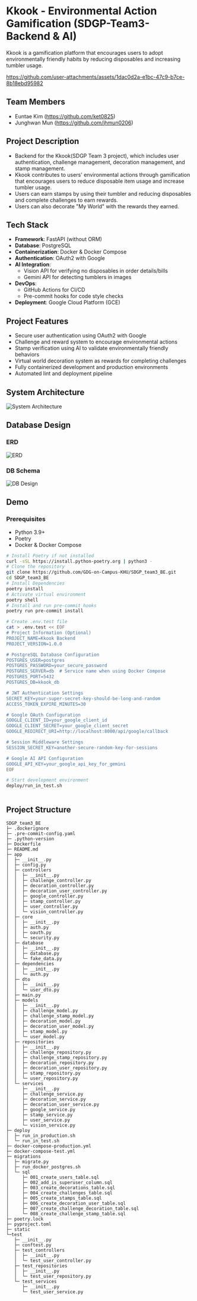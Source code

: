# Kkook - Environmental Action Gamification (SDGP-Team3-Backend & AI)

Kkook is a gamification platform that encourages users to adopt environmentally friendly habits by reducing disposables and increasing tumbler usage.

https://github.com/user-attachments/assets/1dac0d2a-e1bc-47c9-b7ce-8b18ebd95982

## Team Members
- Euntae Kim (https://github.com/ket0825)
- Junghwan Mun (https://github.com/jhmun0206)

## Project Description
- Backend for the Kkook(SDGP Team 3 project), which includes user authentication, challenge management, decoration management, and stamp management.
- Kkook contributes to users' environmental actions through gamification that encourages users to reduce disposable item usage and increase tumbler usage.
- Users can earn stamps by using their tumbler and reducing disposables and complete challenges to earn rewards.
- Users can also decorate "My World" with the rewards they earned.

## Tech Stack
- **Framework**: FastAPI (without ORM)
- **Database**: PostgreSQL
- **Containerization**: Docker & Docker Compose
- **Authentication**: OAuth2 with Google
- **AI Integration**:
  - Vision API for verifying no disposables in order details/bills
  - Gemini API for detecting tumblers in images
- **DevOps**:
  - GitHub Actions for CI/CD
  - Pre-commit hooks for code style checks
- **Deployment**: Google Cloud Platform (GCE)

## Project Features
- Secure user authentication using OAuth2 with Google
- Challenge and reward system to encourage environmental actions
- Stamp verification using AI to validate environmentally friendly behaviors
- Virtual world decoration system as rewards for completing challenges
- Fully containerized development and production environments
- Automated lint and deployment pipeline

## System Architecture
![System Architecture](docs/image/system_architecture.png)

## Database Design
### ERD
![ERD](docs/image/erd.png)

### DB Schema
![DB Design](docs/image/db_design.png)

## Demo
### Prerequisites
- Python 3.9+
- Poetry
- Docker & Docker Compose
```bash
# Install Poetry if not installed
curl -sSL https://install.python-poetry.org | python3 -
# Clone the repository
git clone https://github.com/GDG-on-Campus-KHU/SDGP_team3_BE.git
cd SDGP_team3_BE
# Install Dependencies
poetry install
# Activate virtual environment
poetry shell
# Install and run pre-commit hooks
poetry run pre-commit install

# Create .env.test file
cat > .env.test << EOF
# Project Information (Optional)
PROJECT_NAME=Kkook Backend
PROJECT_VERSION=1.0.0

# PostgreSQL Database Configuration
POSTGRES_USER=postgres
POSTGRES_PASSWORD=your_secure_password
POSTGRES_SERVER=db  # Service name when using Docker Compose
POSTGRES_PORT=5432
POSTGRES_DB=kkook_db

# JWT Authentication Settings
SECRET_KEY=your-super-secret-key-should-be-long-and-random
ACCESS_TOKEN_EXPIRE_MINUTES=30

# Google OAuth Configuration
GOOGLE_CLIENT_ID=your_google_client_id
GOOGLE_CLIENT_SECRET=your_google_client_secret
GOOGLE_REDIRECT_URI=http://localhost:8000/api/google/callback

# Session Middleware Settings
SESSION_SECRET_KEY=another-secure-random-key-for-sessions

# Google AI API Configuration
GOOGLE_API_KEY=your_google_api_key_for_gemini
EOF

# Start development environment
deploy/run_in_test.sh



```

## Project Structure
```
SDGP_team3_BE
├─ .dockerignore
├─ .pre-commit-config.yaml
├─ .python-version
├─ Dockerfile
├─ README.md
├─ app
│  ├─ __init__.py
│  ├─ config.py
│  ├─ controllers
│  │  ├─ __init__.py
│  │  ├─ challenge_controller.py
│  │  ├─ decoration_controller.py
│  │  ├─ decoration_user_controller.py
│  │  ├─ google_controller.py
│  │  ├─ stamp_controller.py
│  │  ├─ user_controller.py
│  │  └─ vision_controller.py
│  ├─ core
│  │  ├─ __init__.py
│  │  ├─ auth.py
│  │  ├─ oauth.py
│  │  └─ security.py
│  ├─ database
│  │  ├─ __init__.py
│  │  ├─ database.py
│  │  └─ fake_data.py
│  ├─ dependencies
│  │  ├─ __init__.py
│  │  └─ auth.py
│  ├─ dto
│  │  ├─ __init__.py
│  │  └─ user_dto.py
│  ├─ main.py
│  ├─ models
│  │  ├─ __init__.py
│  │  ├─ challenge_model.py
│  │  ├─ challenge_stamp_model.py
│  │  ├─ decoration_model.py
│  │  ├─ decoration_user_model.py
│  │  ├─ stamp_model.py
│  │  └─ user_model.py
│  ├─ repositories
│  │  ├─ __init__.py
│  │  ├─ challenge_repository.py
│  │  ├─ challenge_stamp_repository.py
│  │  ├─ decoration_repository.py
│  │  ├─ decoration_user_repository.py
│  │  ├─ stamp_repository.py
│  │  └─ user_repository.py
│  └─ services
│     ├─ __init__.py
│     ├─ challenge_service.py
│     ├─ decoration_service.py
│     ├─ decoration_user_service.py
│     ├─ google_service.py
│     ├─ stamp_service.py
│     ├─ user_service.py
│     └─ vision_service.py
├─ deploy
│  ├─ run_in_production.sh
│  └─ run_in_test.sh
├─ docker-compose-production.yml
├─ docker-compose-test.yml
├─ migrations
│  ├─ migrate.py
│  ├─ run_docker_postgres.sh
│  └─ sql
│     ├─ 001_create_users_table.sql
│     ├─ 002_add_is_superuser_column.sql
│     ├─ 003_create_decorations_table.sql
│     ├─ 004_create_challenges_table.sql
│     ├─ 005_create_stamps_table.sql
│     ├─ 006_create_decoration_user_table.sql
│     ├─ 007_create_challenge_decoration_table.sql
│     └─ 008_create_challenge_stamp_table.sql
├─ poetry.lock
├─ pyproject.toml
├─ static
└─test
   ├─ __init__.py
   ├─ conftest.py
   ├─ test_controllers
   │  ├─ __init__.py
   │  └─ test_user_controller.py
   ├─ test_repositories
   │  ├─ __init__.py
   │  └─ test_user_repository.py
   └─ test_services
      ├─ __init__.py
      └─ test_user_service.py
```
